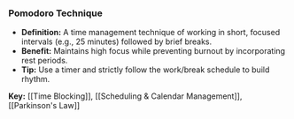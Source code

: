 ### Pomodoro Technique

- **Definition:** A time management technique of working in short, focused intervals (e.g., 25 minutes) followed by brief breaks.
- **Benefit:** Maintains high focus while preventing burnout by incorporating rest periods.
- **Tip:** Use a timer and strictly follow the work/break schedule to build rhythm.

**Key:** [[Time Blocking]], [[Scheduling & Calendar Management]], [[Parkinson's Law]]
